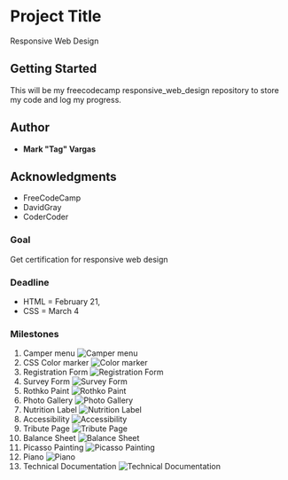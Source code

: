 # Project Title

Responsive Web Design

## Getting Started

This will be my freecodecamp responsive_web_design repository to store my code and log my progress.

## Author

- **Mark "Tag" Vargas**

## Acknowledgments

- FreeCodeCamp
- DavidGray
- CoderCoder

### Goal

Get certification for responsive web design

### Deadline

- HTML = February 21,
- CSS = March 4

### Milestones

1. Camper menu
   ![Camper menu](img/camper_menu.png)
2. CSS Color marker
   ![Color marker](img/CSS_color_markers.png)
3. Registration Form
   ![Registration Form](img/registration_form.png)
4. Survey Form
   ![Survey Form](img/survey_form.png)
5. Rothko Paint
   ![Rothko Paint](img/rothko.png)
6. Photo Gallery
   ![Photo Gallery](/img/photo-gallery.png)
7. Nutrition Label
   ![Nutrition Label](img/nutrition_label.png)
8. Accessibility
   ![Accessibility](img/accessibility.png)
9. Tribute Page
   ![Tribute Page](img/tribute_page.png)
10. Balance Sheet
    ![Balance Sheet](img/balance_sheet.png)
11. Picasso Painting
    ![Picasso Painting](img/picasso_painting.png)
12. Piano
    ![Piano](img/piano.png)
13. Technical Documentation
    ![Technical Documentation](img/technical_documentation.png)
